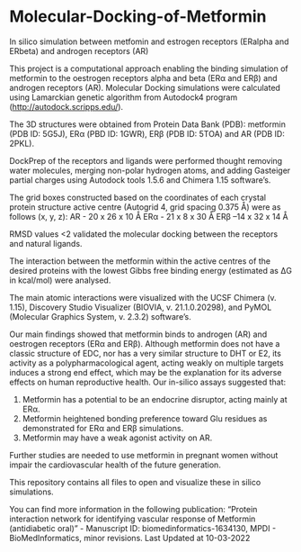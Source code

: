 # Molecular-Docking-of-Metformin
In silico simulation between metfomin and estrogen receptors (ERalpha and ERbeta) and androgen receptors (AR)

This project is a computational approach enabling the binding simulation of metformin to the oestrogen receptors alpha and beta (ERα and ERβ) and androgen receptors (AR). 
Molecular Docking simulations were calculated using Lamarckian genetic algorithm from Autodock4 program (http://autodock.scripps.edu/). 

The 3D structures were obtained from Protein Data Bank (PDB): metformin (PDB ID: 5G5J), ERα (PBD ID: 1GWR), ERβ (PDB ID: 5TOA) and AR (PDB ID: 2PKL). 

DockPrep of the receptors and ligands were performed thought removing water molecules, merging non-polar hydrogen atoms, and adding Gasteiger partial charges using Autodock tools 1.5.6 and Chimera 1.15 software’s. 

The grid boxes constructed based on the coordinates of each crystal protein structure active centre (Autogrid 4, grid spacing 0.375 Å) were as follows (x, y, z):
AR - 20 x 26 x 10 Å
ERα - 21 x 8 x 30 Å
ERβ –14 x 32 x 14 Å

RMSD values <2 validated the molecular docking between the receptors and natural ligands.

The interaction between the metformin within the active centres of the desired proteins with the lowest Gibbs free binding energy (estimated as ΔG in kcal/mol) were analysed. 

The main atomic interactions were visualized with the UCSF Chimera (v. 1.15), Discovery Studio Visualizer (BIOVIA, v. 21.1.0.20298), and PyMOL (Molecular Graphics System, v. 2.3.2) software’s. 

Our main findings showed that metformin binds to androgen (AR) and oestrogen receptors (ERα and ERβ). Although metformin does not have a classic structure of EDC, nor has a very similar structure to DHT or E2, its activity as a polypharmacological agent, acting weakly on multiple targets induces a strong end effect, which may be the explanation for its adverse effects on human reproductive health. Our in-silico assays suggested that: 
1) Metformin has a potential to be an endocrine disruptor, acting mainly at ERα. 
2) Metformin heightened bonding preference toward Glu residues as demonstrated for ERα and ERβ simulations. 
3) Metformin may have a weak agonist activity on AR.

Further studies are needed to use metformin in pregnant women without impair the cardiovascular health of the future generation.

This repository contains all files to open and visualize these in silico simulations.

You can find more information in the following publication: “Protein interaction network for identifying vascular response of Metformin (antidiabetic oral)” - Manuscript ID: biomedinformatics-1634130, MPDI - BioMedInformatics, minor revisions. Last Updated at 10-03-2022
